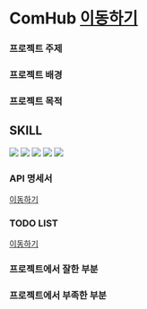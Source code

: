 # ComHub [이동하기](http://gnsdl2846.cafe24.com/)

### 프로젝트 주제

### 프로젝트 배경

### 프로젝트 목적

## SKILL
<div>
  <img src="https://img.shields.io/badge/html5-E34F26?style=for-the-badge&logo=html5&logoColor=white">
  <img src="https://img.shields.io/badge/css-1572B6?style=for-the-badge&logo=css3&logoColor=white">
  <img src="https://img.shields.io/badge/javascript-F7DF1E?style=for-the-badge&logo=javascript&logoColor=black">
  <img src='https://img.shields.io/badge/Vue.js-35495E?style=for-the-badge&logo=vuedotjs&logoColor=4FC08D'/>
  <img src="https://img.shields.io/badge/Java-007396.svg?&style=for-the-badge&logo=Java&logoColor=white">
</div>


<div>

### API 명세서
[이동하기](https://docs.google.com/spreadsheets/d/10M2Ar8JO5JIsCULc3wMjnFurGfgfYRN6HQ5K5oyV60Q/edit#gid=0)


### TODO LIST
[이동하기](https://docs.google.com/spreadsheets/d/1gKA4wQpwGZAg-j6ZEY-5zUMWib4S24Yj4E4QLi1kEK0/edit#gid=0)

</div>

### 프로젝트에서 잘한 부분

### 프로젝트에서 부족한 부분





